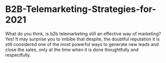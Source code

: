 # B2B-Telemarketing-Strategies-for-2021
What do you think, is b2b telemarketing still an effective way of marketing? Yes! It may surprise you to imbibe that despite, the doubtful reputation it is still considered one of the most powerful ways to generate new leads and close the sales, only at the time when it is done thoughtfully and respectfully.
